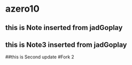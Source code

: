 # azero10
## this is Note inserted from jadGoplay
## this is Note3 inserted from jadGoplay
##this is Second update
#Fork 2 
